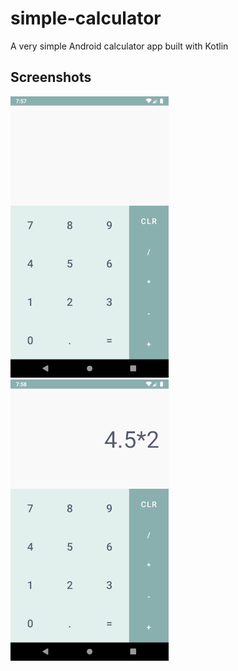 # simple-calculator
A very simple Android calculator app built with Kotlin

## Screenshots
[![s1][scrsht_1_small]][scrsht_1]
[![s2][scrsht_2_small]][scrsht_2]

[scrsht_1_small]: screenshots/screenshot1-small.png
[scrsht_2_small]: screenshots/screenshot2-small.png

[scrsht_1]: screenshots/screenshot1.png
[scrsht_2]: screenshots/screenshot1.png
